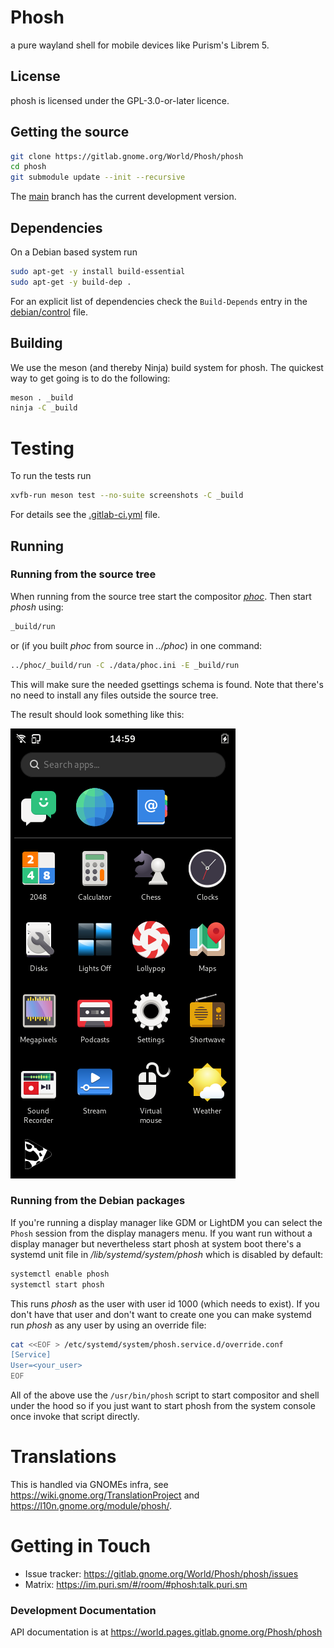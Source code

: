 # Phosh

a pure wayland shell for mobile devices like Purism's Librem 5.

## License

phosh is licensed under the GPL-3.0-or-later licence.

## Getting the source

```sh
git clone https://gitlab.gnome.org/World/Phosh/phosh
cd phosh
git submodule update --init --recursive
```

The [main][] branch has the current development version.

## Dependencies
On a Debian based system run

```sh
sudo apt-get -y install build-essential
sudo apt-get -y build-dep .
```

For an explicit list of dependencies check the `Build-Depends` entry in the
[debian/control][] file.

## Building

We use the meson (and thereby Ninja) build system for phosh.  The quickest
way to get going is to do the following:

```sh
meson . _build
ninja -C _build
```

# Testing

To run the tests run

```sh
xvfb-run meson test --no-suite screenshots -C _build
```

For details see the [.gitlab-ci.yml][] file.

## Running
### Running from the source tree
When running from the source tree start the compositor *[phoc][]*.
Then start *phosh* using:

```sh
_build/run
```

or (if you built *phoc* from source in *../phoc*) in one command:

```sh
../phoc/_build/run -C ./data/phoc.ini -E _build/run
```

This will make sure the needed gsettings schema is found. Note that there's no
need to install any files outside the source tree.

The result should look something like this:

![phosh](screenshots/phosh-overview.png)

### Running from the Debian packages
If you're running a display manager like GDM or LightDM you can select the
`Phosh` session from the display managers menu. If you want run without a
display manager but nevertheless start phosh at system boot there's a systemd
unit file in */lib/systemd/system/phosh* which is disabled by default:

```sh
systemctl enable phosh
systemctl start phosh
```

This runs *phosh* as the user with user id 1000 (which needs to exist). If you
don't have that user and don't want to create one you can make systemd
run *phosh* as any user by using an override file:

```sh
cat <<EOF > /etc/systemd/system/phosh.service.d/override.conf
[Service]
User=<your_user>
EOF
```

All of the above use the `/usr/bin/phosh` script to start compositor and shell
under the hood so if you just want to start phosh from the system console once
invoke that script directly.

# Translations
This is handled via GNOMEs infra, see
<https://wiki.gnome.org/TranslationProject> and
<https://l10n.gnome.org/module/phosh/>.

# Getting in Touch
* Issue tracker: https://gitlab.gnome.org/World/Phosh/phosh/issues
* Matrix: https://im.puri.sm/#/room/#phosh:talk.puri.sm

### Development Documentation

API documentation is at https://world.pages.gitlab.gnome.org/Phosh/phosh

[main]: https://gitlab.gnome.org/World/Phosh/phosh/-/tree/main
[.gitlab-ci.yml]: https://gitlab.gnome.org/World/Phosh/phosh/-/blob/main/.gitlab-ci.yml
[debian/control]: https://gitlab.gnome.org/World/Phosh/phosh/-/blob/main/debian/control
[phoc]: https://gitlab.gnome.org/World/Phosh/phoc
